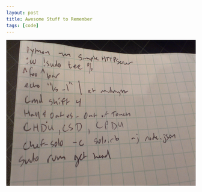 ```yaml
---
layout: post
title: Awesome Stuff to Remember
tags: [code]
---
```


<img src="/assets/img/awesome-stuff.jpg" height="388" width="648" />